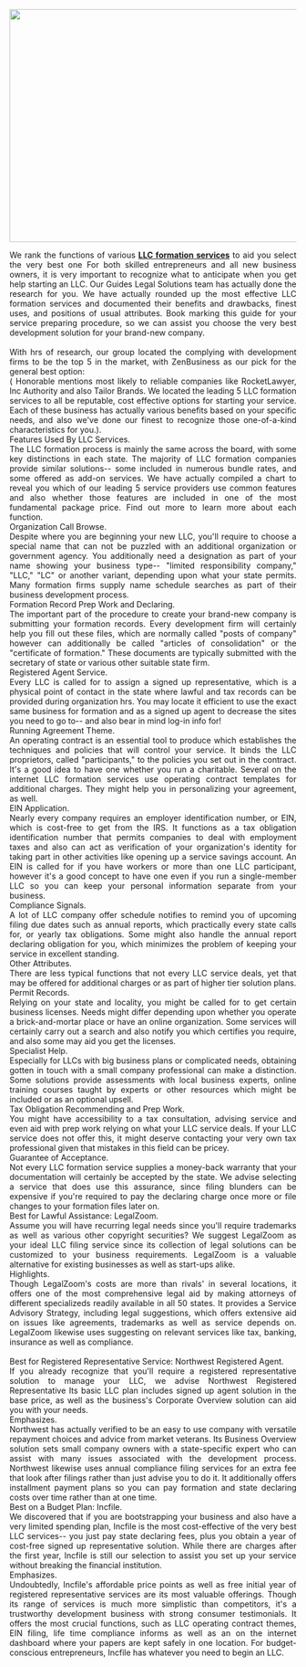 <p><a href="https://business808.com/"><img style="display: block; margin-left: auto; margin-right: auto;" src="https://media.istockphoto.com/id/1284402138/photo/business-communication-network-concept-software-as-a-service-digital-transformation.jpg?s=612x612&amp;w=0&amp;k=20&amp;c=T8NealdcE7_j8nrR5NX6uSkzBXrEgd-73otoum-63b4=" alt="" width="612" height="408" /></a></p>
<p style="text-align: justify;">We rank the functions of various <a href="https://business808.com/"><strong>LLC formation services</strong></a> to aid you select the very best one For both skilled entrepreneurs and all new business owners, it is very important to recognize what to anticipate when you get help starting an LLC. Our Guides Legal Solutions team has actually done the research for you. We have actually rounded up the most effective LLC formation services and documented their benefits and drawbacks, finest uses, and positions of usual attributes. Book marking this guide for your service preparing procedure, so we can assist you choose the very best development solution for your brand-new company.<br /><br />With hrs of research, our group located the complying with development firms to be the top 5 in the market, with ZenBusiness as our pick for the general best option:<br />( Honorable mentions most likely to reliable companies like RocketLawyer, Inc Authority and also Tailor Brands. We located the leading 5 LLC formation services to all be reputable, cost effective options for starting your service. Each of these business has actually various benefits based on your specific needs, and also we've done our finest to recognize those one-of-a-kind characteristics for you.).<br />Features Used By LLC Services.<br />The LLC formation process is mainly the same across the board, with some key distinctions in each state. The majority of LLC formation companies provide similar solutions-- some included in numerous bundle rates, and some offered as add-on services. We have actually compiled a chart to reveal you which of our leading 5 service providers use common features and also whether those features are included in one of the most fundamental package price. Find out more to learn more about each function.<br />Organization Call Browse.<br />Despite where you are beginning your new LLC, you'll require to choose a special name that can not be puzzled with an additional organization or government agency. You additionally need a designation as part of your name showing your business type-- "limited responsibility company," "LLC," "LC" or another variant, depending upon what your state permits. Many formation firms supply name schedule searches as part of their business development process.<br />Formation Record Prep Work and Declaring.<br />The important part of the procedure to create your brand-new company is submitting your formation records. Every development firm will certainly help you fill out these files, which are normally called "posts of company" however can additionally be called "articles of consolidation" or the "certificate of formation." These documents are typically submitted with the secretary of state or various other suitable state firm.<br />Registered Agent Service.<br />Every LLC is called for to assign a signed up representative, which is a physical point of contact in the state where lawful and tax records can be provided during organization hrs. You may locate it efficient to use the exact same business for formation and as a signed up agent to decrease the sites you need to go to-- and also bear in mind log-in info for!<br />Running Agreement Theme.<br />An operating contract is an essential tool to produce which establishes the techniques and policies that will control your service. It binds the LLC proprietors, called "participants," to the policies you set out in the contract. It's a good idea to have one whether you run a charitable. Several on the internet LLC formation services use operating contract templates for additional charges. They might help you in personalizing your agreement, as well.<br />EIN Application.<br />Nearly every company requires an employer identification number, or EIN, which is cost-free to get from the IRS. It functions as a tax obligation identification number that permits companies to deal with employment taxes and also can act as verification of your organization's identity for taking part in other activities like opening up a service savings account. An EIN is called for if you have workers or more than one LLC participant, however it's a good concept to have one even if you run a single-member LLC so you can keep your personal information separate from your business.<br />Compliance Signals.<br />A lot of LLC company offer schedule notifies to remind you of upcoming filing due dates such as annual reports, which practically every state calls for, or yearly tax obligations. Some might also handle the annual report declaring obligation for you, which minimizes the problem of keeping your service in excellent standing.<br />Other Attributes.<br />There are less typical functions that not every LLC service deals, yet that may be offered for additional charges or as part of higher tier solution plans.<br />Permit Records.<br />Relying on your state and locality, you might be called for to get certain business licenses. Needs might differ depending upon whether you operate a brick-and-mortar place or have an online organization. Some services will certainly carry out a search and also notify you which certifies you require, and also some may aid you get the licenses.<br />Specialist Help.<br />Especially for LLCs with big business plans or complicated needs, obtaining gotten in touch with a small company professional can make a distinction. Some solutions provide assessments with local business experts, online training courses taught by experts or other resources which might be included or as an optional upsell.<br />Tax Obligation Recommending and Prep Work.<br />You might have accessibility to a tax consultation, advising service and even aid with prep work relying on what your LLC service deals. If your LLC service does not offer this, it might deserve contacting your very own tax professional given that mistakes in this field can be pricey.<br />Guarantee of Acceptance.<br />Not every LLC formation service supplies a money-back warranty that your documentation will certainly be accepted by the state. We advise selecting a service that does use this assurance, since filing blunders can be expensive if you're required to pay the declaring charge once more or file changes to your formation files later on.<br />Best for Lawful Assistance: LegalZoom.<br />Assume you will have recurring legal needs since you'll require trademarks as well as various other copyright securities? We suggest LegalZoom as your ideal LLC filing service since its collection of legal solutions can be customized to your business requirements. LegalZoom is a valuable alternative for existing businesses as well as start-ups alike.<br />Highlights.<br />Though LegalZoom's costs are more than rivals' in several locations, it offers one of the most comprehensive legal aid by making attorneys of different specializeds readily available in all 50 states. It provides a Service Advisory Strategy, including legal suggestions, which offers extensive aid on issues like agreements, trademarks as well as service depends on. LegalZoom likewise uses suggesting on relevant services like tax, banking, insurance as well as compliance.<br /><br />Best for Registered Representative Service: Northwest Registered Agent.<br />If you already recognize that you'll require a registered representative solution to manage your LLC, we advise Northwest Registered Representative Its basic LLC plan includes signed up agent solution in the base price, as well as the business's Corporate Overview solution can aid you with your needs.<br />Emphasizes.<br />Northwest has actually verified to be an easy to use company with versatile repayment choices and advice from market veterans. Its Business Overview solution sets small company owners with a state-specific expert who can assist with many issues associated with the development process. Northwest likewise uses annual compliance filing services for an extra fee that look after filings rather than just advise you to do it. It additionally offers installment payment plans so you can pay formation and state declaring costs over time rather than at one time.<br />Best on a Budget Plan: Incfile.<br />We discovered that if you are bootstrapping your business and also have a very limited spending plan, Incfile is the most cost-effective of the very best LLC services-- you just pay state declaring fees, plus you obtain a year of cost-free signed up representative solution. While there are charges after the first year, Incfile is still our selection to assist you set up your service without breaking the financial institution.<br />Emphasizes.<br />Undoubtedly, Incfile's affordable price points as well as free initial year of registered representative services are its most valuable offerings. Though its range of services is much more simplistic than competitors, it's a trustworthy development business with strong consumer testimonials. It offers the most crucial functions, such as LLC operating contract themes, EIN filing, life time compliance informs as well as an on the internet dashboard where your papers are kept safely in one location. For budget-conscious entrepreneurs, Incfile has whatever you need to begin an LLC.</p>
